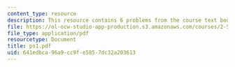 ```yaml
---
content_type: resource
description: This resource contains 6 problems from the course text book.
file: https://ol-ocw-studio-app-production.s3.amazonaws.com/courses/2-58j-radiative-transfer-spring-2006/641edbca96a9cc9fe5857dc32a203613_ps1.pdf
file_type: application/pdf
resourcetype: Document
title: ps1.pdf
uid: 641edbca-96a9-cc9f-e585-7dc32a203613
---
```

